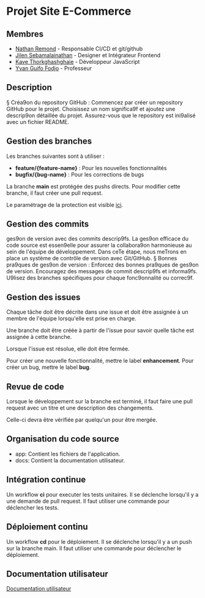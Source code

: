 # Projet Site E-Commerce

## Membres

- [Nathan Remond](https://github.com/nathanremond) - Responsable CI/CD et git/github
- [Jilen Sebamalainathan](https://github.com/Jilen5) - Designer et Intégrateur Frontend
- [Kave Thorkghashghaie](https://github.com/Kave2005) - Développeur JavaScript
- [Yvan Guifo Fodjo](https://github.com/YvanGuifo) - Professeur

## Description

§ Créa9on du repository GitHub : Commencez par créer un repository GitHub pour le projet. Choisissez
un nom significa9f et ajoutez une descrip9on détaillée du projet. Assurez-vous que le repository est
ini9alisé avec un fichier README.

## Gestion des branches

Les branches suivantes sont à utiliser :

- **feature/{feature-name}** : Pour les nouvelles fonctionnalités
- **bugfix/{bug-name}** : Pour les corrections de bugs

La branche **main** est protégée des pushs directs. Pour modifier cette branche, il faut créer une pull request.

Le paramétrage de la protection est visible [ici](https://github.com/nathanremond/ProjetSiteE-Commerce/settings/branch_protection_rules/46560820).

## Gestion des commits

ges9on de version avec des commits descrip9fs.
La ges9on efficace du code source est essen9elle pour assurer la collabora9on harmonieuse au sein de l'équipe
de développement. Dans ceTe étape, nous meTrons en place un système de contrôle de version avec
Git/GitHub.
§ Bonnes pra9ques de ges9on de version : Enforcez des bonnes pra9ques de ges9on de version.
Encouragez des messages de commit descrip9fs et informa9fs. U9lisez des branches spécifiques pour
chaque fonc9onnalité ou correc9f.

## Gestion des issues

Chaque tâche doit être décrite dans une issue et doit être assignée à un membre de l'équipe lorsqu'elle est prise en charge.

Une branche doit être créée à partir de l'issue pour savoir quelle tâche est assignée à cette branche.

Lorsque l'issue est résolue, elle doit être fermée.

Pour créer une nouvelle fonctionnalité, mettre le label **enhancement**.
Pour créer un bug, mettre le label **bug**.

## Revue de code

Lorsque le développement sur la branche est terminé, il faut faire une pull request avec un titre et une description des changements.

Celle-ci devra être vérifiée par quelqu'un pour être mergée.

## Organisation du code source

- app: Contient les fichiers de l'application.
- docs: Contient la documentation utilisateur.

## Intégration continue

Un workflow **ci** pour executer les tests unitaires. Il se déclenche lorsqu'il y a une demande de pull request. Il faut utiliser une commande pour déclencher les tests.

## Déploiement continu

Un workflow **cd** pour le déploiement. Il se déclenche lorsqu'il y a un push sur la branche main.
Il faut utiliser une commande pour déclencher le déploiement.

## Documentation utilisateur

[Documentation utilisateur](/docs/home.md)